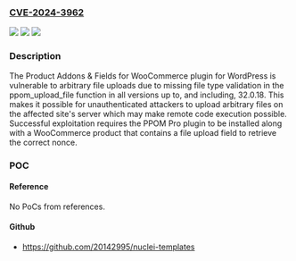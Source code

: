 ### [CVE-2024-3962](https://cve.mitre.org/cgi-bin/cvename.cgi?name=CVE-2024-3962)
![](https://img.shields.io/static/v1?label=Product&message=Product%20Addons%20%26%20Fields%20for%20WooCommerce&color=blue)
![](https://img.shields.io/static/v1?label=Version&message=*%3C%3D%2032.0.18%20&color=brighgreen)
![](https://img.shields.io/static/v1?label=Vulnerability&message=CWE-434%20Unrestricted%20Upload%20of%20File%20with%20Dangerous%20Type&color=brighgreen)

### Description

The Product Addons & Fields for WooCommerce plugin for WordPress is vulnerable to arbitrary file uploads due to missing file type validation in the ppom_upload_file function in all versions up to, and including, 32.0.18. This makes it possible for unauthenticated attackers to upload arbitrary files on the affected site's server which may make remote code execution possible. Successful exploitation requires the PPOM Pro plugin to be installed along with a WooCommerce product that contains a file upload field to retrieve the correct nonce.

### POC

#### Reference
No PoCs from references.

#### Github
- https://github.com/20142995/nuclei-templates

